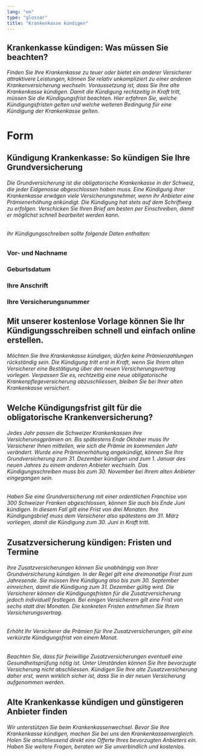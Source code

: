 ```yaml
---
lang: "en"
type: "glossar"
title: "Krankenkasse kündigen"
---
```


## Krankenkasse kündigen: Was müssen Sie beachten?

###### Finden Sie Ihre Krankenkasse zu teuer oder bietet ein anderer Versicherer attraktivere Leistungen, können Sie relativ unkompliziert zu einer anderen Krankenversicherung wechseln. Voraussetzung ist, dass Sie Ihre alte Krankenkasse kündigen. Damit die Kündigung rechtzeitig in Kraft tritt, müssen Sie die Kündigungsfrist beachten. Hier erfahren Sie, welche Kündigungsfristen gelten und welche weiteren Bedingung für eine Kündigung der Krankenkasse gelten.

# Form

## Kündigung Krankenkasse: So kündigen Sie Ihre Grundversicherung

###### Die Grundversicherung ist die obligatorische Krankenkasse in der Schweiz, die jeder Eidgenosse abgeschlossen haben muss. Eine Kündigung ihrer Krankenkasse erwägen viele Versicherungsnehmer, wenn ihr Anbieter eine Prämienerhöhung ankündigt. Die Kündigung hat stets auf dem Schriftweg zu erfolgen. Verschicken Sie Ihren Brief am besten per Einschreiben, damit er möglichst schnell bearbeitet werden kann.

###### Ihr Kündigungsschreiben sollte folgende Daten enthalten:

### Vor- und Nachname

### Geburtsdatum

### Ihre Anschrift

### Ihre Versicherungsnummer

## Mit unserer kostenlose Vorlage können Sie Ihr Kündigungsschreiben schnell und einfach online erstellen.

###### Möchten Sie Ihre Krankenkasse kündigen, dürfen keine Prämienzahlungen rückständig sein. Die Kündigung tritt erst in Kraft, wenn Sie Ihrem alten Versicherer eine Bestätigung über den neuen Versicherungsvertrag vorlegen. Verpassen Sie es, rechtzeitig eine neue obligatorische Krankenpflegeversicherung abzuschliessen, bleiben Sie bei Ihrer alten Krankenkasse versichert.

## Welche Kündigungsfrist gilt für die obligatorische Krankenversicherung?

###### Jedes Jahr passen die Schweizer Krankenkassen ihre Versicherunsgprämien an. Bis spätestens Ende Oktober muss Ihr Versicherer Ihnen mitteilen, wie sich die Prämie im kommenden Jahr verändert. Wurde eine Prämienerhöhung angekündigt, können Sie Ihre Grundversicherung zum 31. Dezember kündigen und zum 1. Januar des neuen Jahres zu einem anderen Anbieter wechseln. Das Kündigungsschreiben muss bis zum 30. November bei Ihrem alten Anbieter eingegangen sein.

###### Haben Sie eine Grundversicherung mit einer ordentlichen Franchise von 300 Schweizer Franken abgeschlossen, können Sie auch bis Ende Juni kündigen. In diesem Fall gilt eine Frist von drei Monaten. Ihre Kündigungsbrief muss dem Versicherer also spätestens am 31. März vorliegen, damit die Kündigung zum 30. Juni in Kraft tritt.

## Zusatzversicherung kündigen: Fristen und Termine

###### Ihre Zusatzversicherungen können Sie unabhängig von Ihrer Grundversicherung kündigen. In der Regel gilt eine dreimonatige Frist zum Jahresende. Sie müssen Ihre Kündigung also bis zum 30. September einreichen, damit die Kündigung zum 31. Dezember gültig wird. Die Versicherer können die Kündigungsfristen für die Zusatzversicherung jedoch individuell festlegen. Bei einigen Versicherern gilt eine Frist von sechs statt drei Monaten. Die konkreten Fristen entnehmen Sie Ihrem Versicherungsvertrag.

###### Erhöht Ihr Versicherer die Prämien für Ihre Zusatzversicherungen, gilt eine verkürzte Kündigungsfrist von einem Monat.

###### Beachten Sie, dass für freiwillige Zusatzversicherungen eventuell eine Gesundheitsprüfung nötig ist. Unter Umständen können Sie Ihre bevorzugte Versicherung nicht abschliessen. Kündigen Sie Ihre alte Zusatzversicherung daher erst, wenn wirklich sicher ist, dass Sie in der neuen Versicherung aufgenommen werden.

## Alte Krankenkasse kündigen und günstigeren Anbieter finden

###### Wir unterstützen Sie beim Krankenkassenwechsel. Bevor Sie Ihre Krankenkasse kündigen, machen Sie bei uns den Krankenkassenvergleich. Holen Sie anschliessend direkt eine Offerte Ihres bevorzugten Anbieters ein. Haben Sie weitere Fragen, beraten wir Sie unverbindlich und kostenlos.
